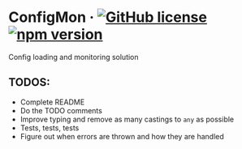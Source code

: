 # ConfigMon &middot; [![GitHub license](https://img.shields.io/badge/license-GNU-blue.svg)](https://github.com/victorkirov/configmon/blob/main/LICENSE) [![npm version](https://img.shields.io/npm/v/configmon.svg?style=flat)](https://www.npmjs.com/package/confmon)

Config loading and monitoring solution

## TODOS:
- Complete README
- Do the TODO comments
- Improve typing and remove as many castings to `any` as possible
- Tests, tests, tests
- Figure out when errors are thrown and how they are handled
